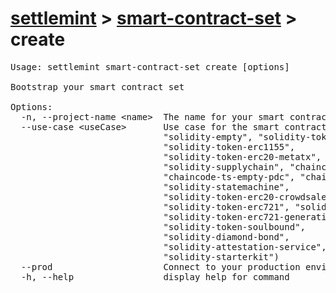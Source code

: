 # [settlemint](../../settlemint.md) > [smart-contract-set](../smart-contract-set.md) > create

<pre>Usage: settlemint smart-contract-set create [options]

Bootstrap your smart contract set

Options:
  -n, --project-name &lt;name&gt;  The name for your smart contract set project
  --use-case &lt;useCase&gt;       Use case for the smart contract set (choices:
                             &quot;solidity-empty&quot;, &quot;solidity-token-erc20&quot;,
                             &quot;solidity-token-erc1155&quot;,
                             &quot;solidity-token-erc20-metatx&quot;,
                             &quot;solidity-supplychain&quot;, &quot;chaincode-ts-empty&quot;,
                             &quot;chaincode-ts-empty-pdc&quot;, &quot;chaincode-go-empty&quot;,
                             &quot;solidity-statemachine&quot;,
                             &quot;solidity-token-erc20-crowdsale&quot;,
                             &quot;solidity-token-erc721&quot;, &quot;solidity-token-erc721a&quot;,
                             &quot;solidity-token-erc721-generative-art&quot;,
                             &quot;solidity-token-soulbound&quot;,
                             &quot;solidity-diamond-bond&quot;,
                             &quot;solidity-attestation-service&quot;, &quot;solidity-zeto&quot;,
                             &quot;solidity-starterkit&quot;)
  --prod                     Connect to your production environment
  -h, --help                 display help for command
</pre>

